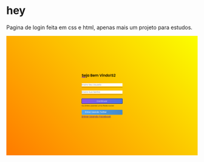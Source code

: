 # hey

<p>Pagina de login feita em css e html, apenas mais um projeto para estudos.</p>
<img src="./img/Projeto.png">